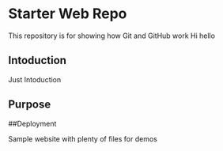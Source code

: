 # Starter Web Repo

This repository is for showing how Git and GitHub work
Hi hello
## Intoduction
Just Intoduction
## Purpose

##Deployment

Sample website with plenty of files for demos